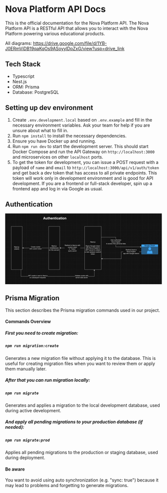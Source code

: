 # Nova Platform API Docs

This is the official documentation for the Nova Platform API. The Nova Platform API is a RESTful API that allows you to interact with the Nova Platform powering various educational products. 

All diagrams: https://drive.google.com/file/d/1YB-J0ERmViDB19qaKqOs9ASoyylDpZxG/view?usp=drive_link

## Tech Stack

- Typescript
- Nest.js
- ORM: Prisma
- Database: PostgreSQL

## Setting up dev environment

1. Create `.env.development.local` based on `.env.example` and fill in the necessary environment variables. Ask your team for help if you are unsure about what to fill in.
2. Run `npm install` to install the necessary dependencies.
3. Ensure you have Docker up and running.
4. Run `npm run dev` to start the development server. This should start Docker Compose and run the API Gateway on `http://localhost:3000` and microservices on other `localhost` ports.
5. To get the token for development, you can issue a POST request with a payload of `name` and `email` to `http://localhost:3000/api/v1/auth/token` and get back a dev token that has access to all private endpoints. This token will work only in development environment and is good for API development. If you are a frontend or full-stack developer, spin up a frontend app and log in via Google as usual.

## Authentication

![Authentication with Next.js and Nest.js](documentation/auth.png)

## Prisma Migration

This section describes the Prisma migration commands used in our project.

#### Commands Overview

##### First you need to create migration:

##### `npm run migration:create`
Generates a new migration file without applying it to the database. This is useful for creating migration files when you want to review them or apply them manually later.

##### After that you can run migration locally:

##### `npm run migrate`
Generates and applies a migration to the local development database, used during active development.

##### And apply all pending migrations to your production database (if needed):

##### `npm run migrate:prod`
Applies all pending migrations to the production or staging database, used during deployment.

#### Be aware
You want to avoid using auto synchronization (e.g. "sync: true") because it may lead to problems and forgetting to generate migrations.